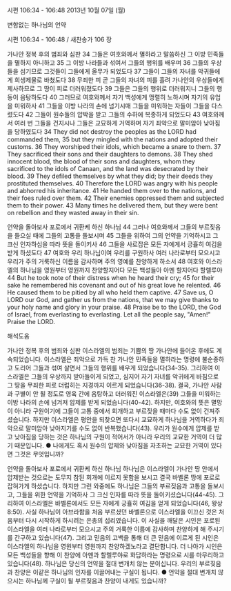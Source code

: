 시편 106:34 - 106:48 
2013년 10월 07일 (월)

변함없는 하나님의 언약



시편 106:34 - 106:48 / 새찬송가 106 장


가나안 정복 후의 범죄와 심판
34 그들은 여호와께서 멸하라고 말씀하신 그 이방 민족들을 멸하지 아니하고 35 그 이방 나라들과 섞여서 그들의 행위를 배우며 36 그들의 우상들을 섬기므로 그것들이 그들에게 올무가 되었도다 37 그들이 그들의 자녀를 악귀들에게 희생제물로 바쳤도다 38 무죄한 피 곧 그들의 자녀의 피를 흘려 가나안의 우상들에게 제사하므로 그 땅이 피로 더러워졌도다 39 그들은 그들의 행위로 더러워지니 그들의 행동이 음탕하도다 40 그러므로 여호와께서 자기 백성에게 맹렬히 노하시며 자기의 유업을 미워하사 41 그들을 이방 나라의 손에 넘기시매 그들을 미워하는 자들이 그들을 다스렸도다 42 그들이 원수들의 압박을 받고 그들의 수하에 복종하게 되었도다 43 여호와께서 여러 번 그들을 건지시나 그들은 교묘하게 거역하며 자기 죄악으로 말미암아 낮아짐을 당하였도다
34 They did not destroy the peoples as the LORD had commanded them, 35 but they mingled with the nations and adopted their customs. 36 They worshiped their idols, which became a snare to them. 37 They sacrificed their sons and their daughters to demons. 38 They shed innocent blood, the blood of their sons and daughters, whom they sacrificed to the idols of Canaan, and the land was desecrated by their blood. 39 They defiled themselves by what they did; by their deeds they prostituted themselves. 40 Therefore the LORD was angry with his people and abhorred his inheritance. 41 He handed them over to the nations, and their foes ruled over them. 42 Their enemies oppressed them and subjected them to their power. 43 Many times he
delivered them, but they were bent on rebellion and they wasted away in their sin.

언약을 돌아보사 포로에서 귀환케 하신 하나님
44 그러나 여호와께서 그들의 부르짖음을 들으실 때에 그들의 고통을 돌보시며 45 그들을 위하여 그의 언약을 기억하시고 그 크신 인자하심을 따라 뜻을 돌이키사 46 그들을 사로잡은 모든 자에게서 긍휼히 여김을 받게 하셨도다 47 여호와 우리 하나님이여 우리를 구원하사 여러 나라로부터 모으시고 우리가 주의 거룩하신 이름을 감사하며 주의 영예를 찬양하게 하소서 48 여호와 이스라엘의 하나님을 영원부터 영원까지 찬양할지어다 모든 백성들아 아멘 할지어다 할렐루야
44 But he took note of their distress when he heard their cry; 45 for their sake he remembered his covenant and out of his great love he relented. 46 He caused them to be pitied by all who held them captive. 47 Save us, O LORD our God, and gather us from the nations, that we may give thanks to your holy name and glory in your praise. 48 Praise be to the LORD, the God of Israel, from everlasting to everlasting. Let all the people say, "Amen!" Praise the LORD.

해석도움





가나안 정복 후의 범죄와 심판 
이스라엘의 범죄는 기쁨의 땅 가나안에 들어온 후에도 계속되었습니다. 이스라엘은 죄악으로 가득 찬 가나안 민족들을 멸하라는 명령에 불순종하고 도리어 그들과 섞여 살면서 그들의 행위를 배우게 되었습니다(34-35). 그리하여 이스라엘은 그들의 우상까지 받아들이게 되었고, 심지어 자기 자녀를 악귀에게 바침으로 그 땅을 무죄한 피로 더럽히는 지경까지 이르게 되었습니다(36-38). 결국, 가나안 사람과 구별이 안 될 정도로 영육 간에 음탕하고 더러워진 이스라엘은(39) 그들을 미워하는 이방 나라의 손에 넘겨져 압제를 받게 되었습니다(40-42). 하지만, 여호와의 뜻은 멸망이 아니라 구원이기에 그들이 고통 중에서 회개하고 부르짖을 때마다 수도 없이 건져주셨습니다. 하지만 이스라엘은 평안을 되찾으면 또다시 교묘하게 하나님을 거역하다가 죄악으로 말미암아 낮아지기를 수도 없이 반복했습니다(43). 우리가 원수에게 압제를 받고 낮아짐을 당하는 것은 하나님의 구원이 적어서가 아니라 우리의 교묘한 거역이 더 많기 때문입니다.
● 나에게도 혹시 원수의 압제와 낮아짐을 자초하는 교묘한 거역이 있다면 그것은 무엇입니까?

언약을 돌아보사 포로에서 귀환케 하신 하나님 
하나님은 이스라엘이 가나안 땅 안에서 압제받는 것으로는 도무지 참된 회개에 이르지 못함을 보시고 결국 바벨론 땅에 포로로 잡혀가게 하셨습니다. 하지만 그런 와중에도 하나님은 그들의 부르짖음과 고통을 돌보시고, 그들을 위한 언약을 기억하사 그 크신 인자를 따라 뜻을 돌이키셨습니다(44-45). 그리하여 이스라엘은 바벨론에서도 모든 자에게 긍휼히 여김을 얻게 되었습니다(46, 왕상 8:50). 사실 하나님이 아브라함을 처음 부르셨던 바벨론으로 이스라엘을 이끄신 것은 처음부터 다시 시작하게 하시려는 은총의 섭리였습니다. 이 사실을 깨달은 시인은 포로된 이스라엘을 여러 나라로부터 모으시고 주의 거룩한 이름에 감사하며 찬양하게 해 주시기를 간구하고 있습니다(47). 그리고 믿음의 고백을 통해 더 큰 믿음에 이르게 된 시인은 이스라엘의 하나님을 영원부터 영원까지 찬양하겠노라고 결단합니다. 더 나아가 시인은 모든 백성들을 향해 이 찬양에 아멘과 할렐루야로 화답하라는 명령으로 시를 마무리하고 있습니다(48). 하나님은 당신의 언약을 절대 변개치 않는 분이십니다. 우리의 부르짖음과 찬양은 이같은 하나님의 인자를 이끌어내는 구실이 됩니다.
● 언약을 절대 변개치 않으시는 하나님께 구실이 될 부르짖음과 찬양이 내게도 있습니까?